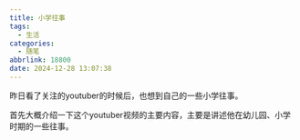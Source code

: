 ```yaml
---
title: 小学往事
tags:
  - 生活
categories:
  - 随笔
abbrlink: 18800
date: 2024-12-28 13:07:38
---
```


昨日看了关注的youtuber的时候后，也想到自己的一些小学往事。

首先大概介绍一下这个youtuber视频的主要内容，主要是讲述他在幼儿园、小学时期的一些往事。
